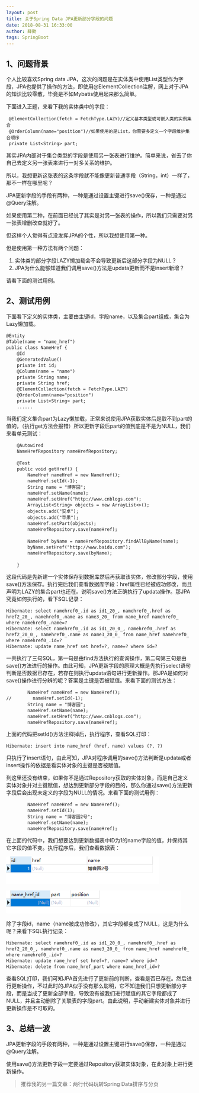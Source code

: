 ```yaml
---
layout: post
title: 关于Spring Data JPA更新部分字段的问题
date: 2018-08-31 16:33:00
author: 薛勤
tags: SpringBoot
---
```

## 1、问题背景

个人比较喜欢Spring data JPA，这次的问题是在实体类中使用List类型作为字段，JPA也提供了操作的方法，即使用@ElementCollection注解，网上对于JPA的知识比较零散，毕竟是不如Mybatis使用起来那么简单。

下面进入正题，来看下我的实体类中的字段：

```
 @ElementCollection(fetch = FetchType.LAZY)//定义基本类型或可嵌入类的实例集合
 @OrderColumn(name="position")//如果使用的是List，你需要多定义一个字段维护集合顺序
 private List<String> part;
```

其实JPA内部对于集合类型的字段是使用另一张表进行维护。简单来说，省去了你自己去定义另一张表来进行一对多关系的维护。

所以，我想更新这张表的这条字段就不能像更新普通字段（String，int）一样了，那不一样在哪里呢？

JPA更新字段的手段有两种，一种是通过设置主键进行save()保存，一种是通过@Query注解。

如果使用第二种，在前面已经说了其实是对另一张表的操作，所以我们只需要对另一张表增删改查就好了。

但这样个人觉得有点没发挥JPA的个性，所以我想使用第一种。

但是使用第一种方法有两个问题：

1. 实体类的部分字段LAZY懒加载会不会导致更新后这部分字段为NULL？
2. JPA为什么能够知道我们调用save()方法是updata更新而不是insert新增？

请看下面的测试用例。

## 2、测试用例

下面看下定义的实体类，主要由主键id，字段name，以及集合part组成，集合为Lazy懒加载。

```
@Entity
@Table(name = "name_href")
public class NameHref {
    @Id
    @GeneratedValue()
    private int id;
    @Column(name = "name")
    private String name;
    private String href;
    @ElementCollection(fetch = FetchType.LAZY)
    @OrderColumn(name="position")
    private List<String> part;
    ......
```

当我们定义集合part为Lazy懒加载，正常来说使用JPA获取实体后是取不到part的值的，（执行get方法会报错）所以更新字段后part的值到底是不是为NULL，我们来看单元测试：

```
    @Autowired
    NameHrefRepository nameHrefRepository;

    @Test
    public void getHref() {
        NameHref nameHref = new NameHref();
        nameHref.setId(-1);
        String name = "博客园";
        nameHref.setName(name);
        nameHref.setHref("http://www.cnblogs.com");
        ArrayList<String> objects = new ArrayList<>();
        objects.add("安卓");
        objects.add("苹果");
        nameHref.setPart(objects);
        nameHrefRepository.save(nameHref);

        NameHref byName = nameHrefRepository.findAllByName(name);
        byName.setHref("http://www.baidu.com");
        nameHrefRepository.save(byName);

    }
```

这段代码是先新建一个实体保存到数据库然后再获取该实体，修改部分字段，使用save()方法保存。执行完后我们查看数据库字段：href属性已经被成功修改，而且声明为LAZY的集合part也还在。说明save()方法正确执行了updata操作。那JPA究竟如何执行的，看下SQL记录：

```
Hibernate: select namehref0_.id as id1_20_, namehref0_.href as href2_20_, namehref0_.name as name3_20_ from name_href namehref0_ where namehref0_.name=?
Hibernate: select namehref0_.id as id1_20_0_, namehref0_.href as href2_20_0_, namehref0_.name as name3_20_0_ from name_href namehref0_ where namehref0_.id=?
Hibernate: update name_href set href=?, name=? where id=?
```

一共执行了三句SQL，第一句是由find方法执行的查询操作，第二句第三句是由save()方法进行的操作。由此可知，JPA更新字段的原理大概是先执行select语句判断是否数据已存在，若存在则执行updata语句进行更新操作。那JPA是如何对save()操作进行分辨的呢？答案是主键是否被赋值。来看下面的测试方法：

```
        NameHref nameHref = new NameHref();
//        nameHref.setId(-1);
        String name = "博客园";
        nameHref.setName(name);
        nameHref.setHref("http://www.cnblogs.com");
        nameHrefRepository.save(nameHref);
```

上面的代码把setId()方法注释掉后，执行程序，查看SQL打印：

```
Hibernate: insert into name_href (href, name) values (?, ?)
```

只执行了insert语句，由此可知，JPA对程序调用的save()方法判断是updata或者insert操作的依据是看实体对象的主键是否被赋值。

到这里还没有结束，如果你不是通过Repository获取的实体对象，而是自己定义实体对象并对主键赋值，想达到更新部分字段的目的，那么你通过save()方法更新字段后会出现未定义的字段为NULL的情况。来看下面的测试用例：

```
        NameHref nameHref = new NameHref();
        nameHref.setId(1);
        String name = "博客园2号";
        nameHref.setName(name);
        nameHrefRepository.save(nameHref);
```

在上面的代码中，我们想要达到更新数据表中ID为1的name字段的值，并保持其它字段的值不变。执行程序后，我们查看数据表：

![](./20180831关于SpringDataJPA更新部分字段的问题/1136672-20180831163656240-1132328161.png)



![](./20180831关于SpringDataJPA更新部分字段的问题/1136672-20180831163707815-1315750336.png)





除了字段id，name（name被成功修改），其它字段都变成了NULL，这是为什么呢？来看下SQL执行记录：

```
Hibernate: select namehref0_.id as id1_20_0_, namehref0_.href as href2_20_0_, namehref0_.name as name3_20_0_ from name_href namehref0_ where namehref0_.id=?
Hibernate: update name_href set href=?, name=? where id=?
Hibernate: delete from name_href_part where name_href_id=?
```

查看SQL打印，我们可知JPA首先进行了更新前的判断，查看是否已存在。然后进行更新操作，不过此时的JPA似乎没有那么聪明，它不知道我们只想更新部分字段，而是当成了更新全部字段，导致没有被我们进行赋值的其它字段都成了NULL，并且主动删除了关联表的字段part。由此说明，手动新建实体对象并进行更新操作是不可取的。

## 3、总结一波

JPA更新字段的手段有两种，一种是通过设置主键进行save()保存，一种是通过@Query注解。

使用save()方法更新字段一定要通过Repository获取实体对象，在此对象上进行更新操作。


> 推荐我的另一篇文章：两行代码玩转Spring Data排序与分页